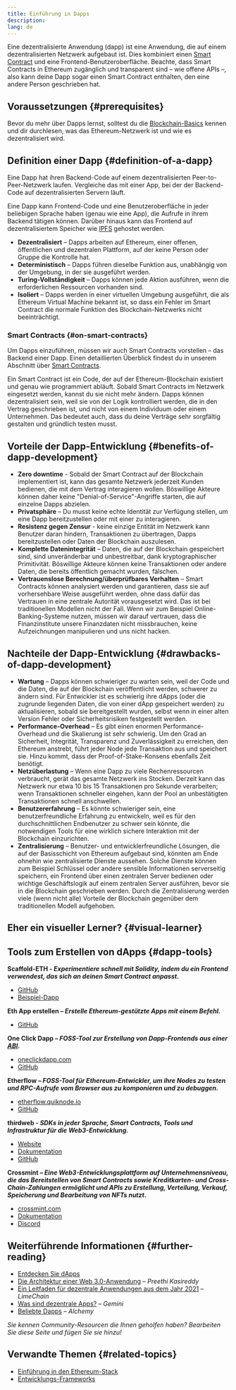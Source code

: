 ```yaml
---
title: Einführung in Dapps
description:
lang: de
---
```


Eine dezentralisierte Anwendung (dapp) ist eine Anwendung, die auf einem dezentralisierten Netzwerk aufgebaut ist. Dies kombiniert einen [Smart Contract](/developers/docs/smart-contracts/) und eine Frontend-Benutzeroberfläche. Beachte, dass Smart Contracts in Ethereum zugänglich und transparent sind – wie offene APIs –, also kann deine Dapp sogar einen Smart Contract enthalten, den eine andere Person geschrieben hat.

## Voraussetzungen {#prerequisites}

Bevor du mehr über Dapps lernst, solltest du die [Blockchain-Basics](/developers/docs/intro-to-ethereum/) kennen und dir durchlesen, was das Ethereum-Netzwerk ist und wie es dezentralisiert wird.

## Definition einer Dapp {#definition-of-a-dapp}

Eine Dapp hat ihren Backend-Code auf einem dezentralisierten Peer-to-Peer-Netzwerk laufen. Vergleiche das mit einer App, bei der der Backend-Code auf dezentralisierten Servern läuft.

Eine Dapp kann Frontend-Code und eine Benutzeroberfläche in jeder beliebigen Sprache haben (genau wie eine App), die Aufrufe in ihrem Backend tätigen können. Darüber hinaus kann das Frontend auf dezentralisiertem Speicher wie [IPFS](https://ipfs.io/) gehostet werden.

- **Dezentralisiert** – Dapps arbeiten auf Ethereum, einer offenen, öffentlichen und dezentralen Plattform, auf der keine Person oder Gruppe die Kontrolle hat.
- **Deterministisch** – Dapps führen dieselbe Funktion aus, unabhängig von der Umgebung, in der sie ausgeführt werden.
- **Turing-Vollständigkeit** – Dapps können jede Aktion ausführen, wenn die erforderlichen Ressourcen vorhanden sind.
- **Isoliert** – Dapps werden in einer virtuellen Umgebung ausgeführt, die als Ethereum Virtual Machine bekannt ist, so dass ein Fehler im Smart Contract die normale Funktion des Blockchain-Netzwerks nicht beeinträchtigt.

### Smart Contracts {#on-smart-contracts}

Um Dapps einzuführen, müssen wir auch Smart Contracts vorstellen – das Backend einer Dapp. Einen detaillierten Überblick findest du in unserem Abschnitt über [Smart Contracts](/developers/docs/smart-contracts/).

Ein Smart Contract ist ein Code, der auf der Ethereum-Blockchain existiert und genau wie programmiert abläuft. Sobald Smart Contracts im Netzwerk eingesetzt werden, kannst du sie nicht mehr ändern. Dapps können dezentralisiert sein, weil sie von der Logik kontrolliert werden, die in den Vertrag geschrieben ist, und nicht von einem Individuum oder einem Unternehmen. Das bedeutet auch, dass du deine Verträge sehr sorgfältig gestalten und gründlich testen musst.

## Vorteile der Dapp-Entwicklung {#benefits-of-dapp-development}

- **Zero downtime** - Sobald der Smart Contract auf der Blockchain implementiert ist, kann das gesamte Netzwerk jederzeit Kunden bedienen, die mit dem Vertrag interagieren wollen. Böswillige Akteure können daher keine "Denial-of-Service"-Angriffe starten, die auf einzelne Dapps abzielen.
- **Privatsphäre** – Du musst keine echte Identität zur Verfügung stellen, um eine Dapp bereitzustellen oder mit einer zu interagieren.
- **Resistenz gegen Zensur** - keine einzige Entität im Netzwerk kann Benutzer daran hindern, Transaktionen zu übertragen, Dapps bereitzustellen oder Daten der Blockchain auszulesen.
- **Komplette Datenintegrität** – Daten, die auf der Blockchain gespeichert sind, sind unveränderbar und unbestreitbar, dank kryptographischer Primitivität. Böswillige Akteure können keine Transaktionen oder andere Daten, die bereits öffentlich gemacht wurden, fälschen.
- **Vertrauenslose Berechnung/überprüfbares Verhalten** – Smart Contracts können analysiert werden und garantieren, dass sie auf vorhersehbare Weise ausgeführt werden, ohne dass dafür das Vertrauen in eine zentrale Autorität vorausgesetzt wird. Das ist bei traditionellen Modellen nicht der Fall. Wenn wir zum Beispiel Online-Banking-Systeme nutzen, müssen wir darauf vertrauen, dass die Finanzinstitute unsere Finanzdaten nicht missbrauchen, keine Aufzeichnungen manipulieren und uns nicht hacken.

## Nachteile der Dapp-Entwicklung {#drawbacks-of-dapp-development}

- **Wartung** – Dapps können schwieriger zu warten sein, weil der Code und die Daten, die auf der Blockchain veröffentlicht werden, schwerer zu ändern sind. Für Entwickler ist es schwierig ihre dApps (oder die zugrunde liegenden Daten, die von einer dApp gespeichert werden) zu aktualisieren, sobald sie bereitgestellt wurden, selbst wenn in einer alten Version Fehler oder Sicherheitsrisiken festgestellt werden.
- **Performance-Overhead** – Es gibt einen enormen Performance-Overhead und die Skalierung ist sehr schwierig. Um den Grad an Sicherheit, Integrität, Transparenz und Zuverlässigkeit zu erreichen, den Ethereum anstrebt, führt jeder Node jede Transaktion aus und speichert sie. Hinzu kommt, dass der Proof-of-Stake-Konsens ebenfalls Zeit benötigt.
- **Netzüberlastung** – Wenn eine Dapp zu viele Rechenressourcen verbraucht, gerät das gesamte Netzwerk ins Stocken. Derzeit kann das Netzwerk nur etwa 10 bis 15 Transaktionen pro Sekunde verarbeiten; wenn Transaktionen schneller eingehen, kann der Pool an unbestätigten Transaktionen schnell anschwellen.
- **Benutzererfahrung** – Es könnte schwieriger sein, eine benutzerfreundliche Erfahrung zu entwickeln, weil es für den durchschnittlichen Endbenutzer zu schwer sein könnte, die notwendigen Tools für eine wirklich sichere Interaktion mit der Blockchain einzurichten.
- **Zentralisierung** – Benutzer- und entwicklerfreundliche Lösungen, die auf der Basisschicht von Ethereum aufgebaut sind, könnten am Ende ohnehin wie zentralisierte Dienste aussehen. Solche Dienste können zum Beispiel Schlüssel oder andere sensible Informationen serverseitig speichern, ein Frontend über einen zentralen Server bedienen oder wichtige Geschäftslogik auf einem zentralen Server ausführen, bevor sie in die Blockchain geschrieben werden. Durch die Zentralisierung werden viele (wenn nicht alle) Vorteile der Blockchain gegenüber dem traditionellen Modell aufgehoben.

## Eher ein visueller Lerner? {#visual-learner}

<YouTube id="F50OrwV6Uk8" />

## Tools zum Erstellen von dApps {#dapp-tools}

**Scaffold-ETH _- Experimentiere schnell mit Solidity, indem du ein Frontend verwendest, das sich an deinen Smart Contract anpasst._**

- [GitHub](https://github.com/scaffold-eth/scaffold-eth-2)
- [Beispiel-Dapp](https://punkwallet.io/)

**Eth App erstellen _– Erstelle Ethereum-gestützte Apps mit einem Befehl._**

- [GitHub](https://github.com/paulrberg/create-eth-app)

**One Click Dapp _– FOSS-Tool zur Erstellung von Dapp-Frontends aus einer [ABI](/glossary/#abi)._**

- [oneclickdapp.com](https://oneclickdapp.com)
- [GitHub](https://github.com/oneclickdapp/oneclickdapp-v1)

**Etherflow _– FOSS-Tool für Ethereum-Entwickler, um ihre Nodes zu testen und RPC-Aufrufe vom Browser aus zu komponieren und zu debuggen._**

- [etherflow.quiknode.io](https://etherflow.quiknode.io/)
- [GitHub](https://github.com/abunsen/etherflow)

**thirdweb _- SDKs in jeder Sprache, Smart Contracts, Tools und Infrastruktur für die Web3-Entwicklung._**

- [Website](https://thirdweb.com/)
- [Dokumentation](https://portal.thirdweb.com/)
- [GitHub](https://github.com/thirdweb-dev/)

**Crossmint _– Eine Web3-Entwicklungsplattform auf Unternehmensniveau, die das Bereitstellen von Smart Contracts sowie Kreditkarten- und Cross-Chain-Zahlungen ermöglicht und APIs zu Erstellung, Verteilung, Verkauf, Speicherung und Bearbeitung von NFTs nutzt._**

- [crossmint.com](https://www.crossmint.com)
- [Dokumentation](https://docs.crossmint.com)
- [Discord](https://discord.com/invite/crossmint)

## Weiterführende Informationen {#further-reading}

- [Entdecken Sie dApps](/apps)
- [Die Architektur einer Web 3.0-Anwendung](https://www.preethikasireddy.com/post/the-architecture-of-a-web-3-0-application) – _Preethi Kasireddy_
- [Ein Leitfaden für dezentrale Anwendungen aus dem Jahr 2021](https://limechain.tech/blog/what-are-dapps-the-2021-guide/) – _LimeChain_
- [Was sind dezentrale Apps?](https://www.gemini.com/cryptopedia/decentralized-applications-defi-dapps) – _Gemini_
- [Beliebte Dapps](https://www.alchemy.com/dapps) – _Alchemy_

_Sie kennen Community-Resourcen die Ihnen geholfen haben? Bearbeiten Sie diese Seite und fügen Sie sie hinzu!_

## Verwandte Themen {#related-topics}

- [Einführung in den Ethereum-Stack](/developers/docs/ethereum-stack/)
- [Entwicklungs-Frameworks](/developers/docs/frameworks/)
